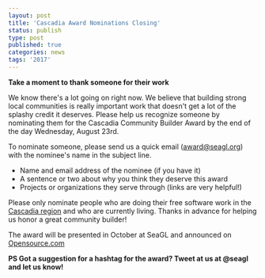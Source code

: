 ```yaml
---
layout: post
title: 'Cascadia Award Nominations Closing'
status: publish
type: post
published: true
categories: news
tags: '2017'
---
```


**Take a moment to thank someone for their work**

We know there's a lot going on right now. We believe that building strong local communities is really important work that doesn't get a lot of the splashy credit it deserves. Please help us recognize someone by nominating them for the Cascadia Community Builder Award by the end of the day Wednesday, August 23rd.

To nominate someone, please send us a quick email (award@seagl.org) with the nominee's name in the subject line.

* Name and email address of the nominee (if you have it)
* A sentence or two about why you think they deserve this award
* Projects or organizations they serve through (links are very helpful!)

Please only nominate people who are doing their free software work in the [Cascadia region](https://en.wikipedia.org/wiki/Cascadia_(bioregion)) and who are currently living. Thanks in advance for helping us honor a great community builder!

The award will be presented in October at SeaGL and announced on [Opensource.com](https://opensource.com/)

**PS Got a suggestion for a hashtag for the award? Tweet at us at @seagl and let us know!**
